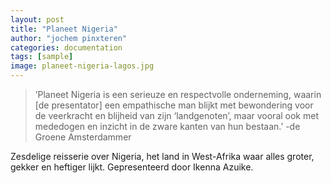 ```yaml
---
layout: post
title: "Planeet Nigeria"
author: "jochem pinxteren"
categories: documentation
tags: [sample]
image: planeet-nigeria-lagos.jpg
---
```


> ’Planeet Nigeria is een serieuze en respectvolle onderneming, waarin [de presentator] een empathische man blijkt met bewondering voor de veerkracht en blijheid van zijn ‘landgenoten’, maar vooral ook met mededogen en inzicht in de zware kanten van hun bestaan.’ -de Groene Amsterdammer

Zesdelige reisserie over Nigeria, het land in West-Afrika waar alles groter, gekker en heftiger lijkt. Gepresenteerd door Ikenna Azuike.